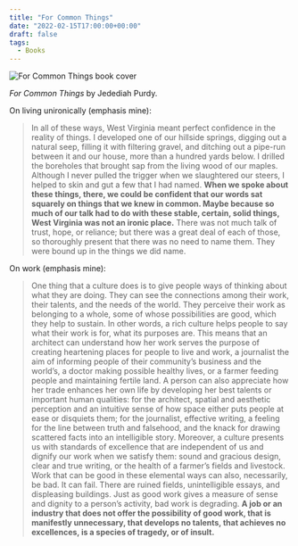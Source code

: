 ```yaml
---
title: "For Common Things"
date: "2022-02-15T17:00:00+00:00"
draft: false
tags:
  - Books
---
```


![For Common Things book cover](https://images3.penguinrandomhouse.com/cover/9780375706912)

*For Common Things* by Jedediah Purdy.

On living unironically (emphasis mine):

> In all of these ways, West Virginia meant perfect confidence in the reality of things. I developed one of our hillside springs, digging out a natural seep, filling it with filtering gravel, and ditching out a pipe-run between it and our house, more than a hundred yards below. I drilled the boreholes that brought sap from the living wood of our maples. Although I never pulled the trigger when we slaughtered our steers, I helped to skin and gut a few that I had named. __When we spoke about these things, there, we could be confident that our words sat squarely on things that we knew in common. Maybe because so much of our talk had to do with these stable, certain, solid things, West Virginia was not an ironic place.__ There was not much talk of trust, hope, or reliance; but there was a great deal of each of those, so thoroughly present that there was no need to name them. They were bound up in the things we did name.

On work (emphasis mine):

> One thing that a culture does is to give people ways of thinking about what they are doing. They can see the connections among their work, their talents, and the needs of the world. They perceive their work as belonging to a whole, some of whose possibilities are good, which they help to sustain.
In other words, a rich culture helps people to say what their work is for, what its purposes are. This means that an architect can understand how her work serves the purpose of creating heartening places for people to live and work, a journalist the aim of informing people of their community’s business and the world’s, a doctor making possible healthy lives, or a farmer feeding people and maintaining fertile land. A person can also appreciate how her trade enhances her own life by developing her best talents or important human qualities: for the architect, spatial and aesthetic perception and an intuitive sense of how space either puts people at ease or disquiets them; for the journalist, effective writing, a feeling for the line between truth and falsehood, and the knack for drawing scattered facts into an intelligible story. Moreover, a culture presents us with standards of excellence that are independent of us and dignify our work when we satisfy them: sound and gracious design, clear and true writing, or the health of a farmer’s fields and livestock.
Work that can be good in these elemental ways can also, necessarily, be bad. It can fail. There are ruined fields, unintelligible essays, and displeasing buildings. Just as good work gives a measure of sense and dignity to a person’s activity, bad work is degrading. __A job or an industry that does not offer the possibility of good work, that is manifestly unnecessary, that develops no talents, that achieves no excellences, is a species of tragedy, or of insult.__